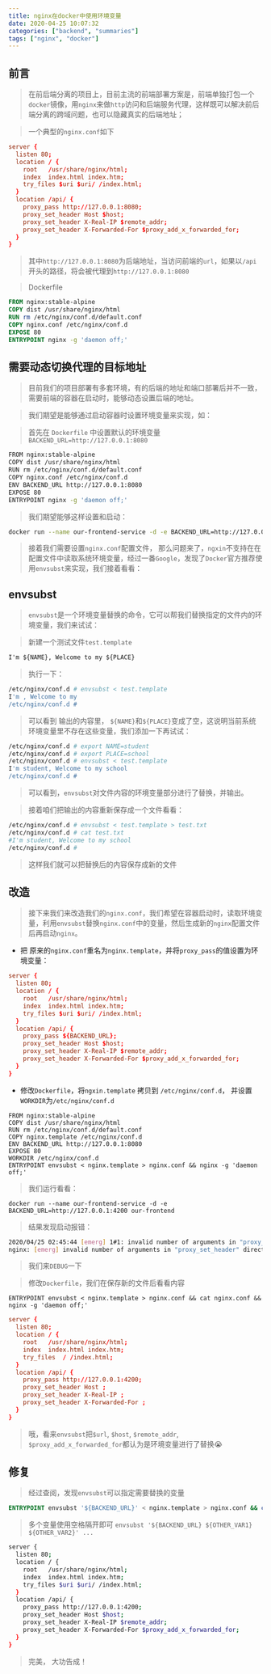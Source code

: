 ```yaml
---
title: nginx在docker中使用环境变量
date: 2020-04-25 10:07:32
categories: ["backend", "summaries"]
tags: ["nginx", "docker"]
---
```


## 前言

> 在前后端分离的项目上，目前主流的前端部署方案是，前端单独打包一个`docker`镜像，用`nginx`来做`http`访问和后端服务代理，这样既可以解决前后端分离的跨域问题，也可以隐藏真实的后端地址；

> 一个典型的`nginx.conf`如下

```conf
server {
  listen 80;
  location / {
    root   /usr/share/nginx/html;
    index  index.html index.htm;
    try_files $uri $uri/ /index.html;
  }
  location /api/ {
    proxy_pass http://127.0.0.1:8080;
    proxy_set_header Host $host;
    proxy_set_header X-Real-IP $remote_addr;
    proxy_set_header X-Forwarded-For $proxy_add_x_forwarded_for;
  }
}

```

> 其中`http://127.0.0.1:8080`为后端地址，当访问前端的`url`，如果以`/api`开头的路径，将会被代理到`http://127.0.0.1:8080`

<!-- more -->

> Dockerfile

```dockerfile
FROM nginx:stable-alpine
COPY dist /usr/share/nginx/html
RUN rm /etc/nginx/conf.d/default.conf
COPY nginx.conf /etc/nginx/conf.d
EXPOSE 80
ENTRYPOINT nginx -g 'daemon off;'

```



## 需要动态切换代理的目标地址

> 目前我们的项目部署有多套环境，有的后端的地址和端口部署后并不一致，需要前端的容器在启动时，能够动态设置后端的地址。

> 我们期望是能够通过启动容器时设置环境变量来实现，如：

> 首先在 `Dockerfile` 中设置默认的环境变量 `BACKEND_URL=http://127.0.0.1:8080`

```bash
FROM nginx:stable-alpine
COPY dist /usr/share/nginx/html
RUN rm /etc/nginx/conf.d/default.conf
COPY nginx.conf /etc/nginx/conf.d
ENV BACKEND_URL http://127.0.0.1:8080
EXPOSE 80
ENTRYPOINT nginx -g 'daemon off;'
```

> 我们期望能够这样设置和启动：

```bash
docker run --name our-frontend-service -d -e BACKEND_URL=http://127.0.0.1:4200 our-frontend
```

> 接着我们需要设置`nginx.conf`配置文件， 那么问题来了，`ngxin`不支持在在配置文件中读取系统环境变量，经过一番`Google`，发现了`Docker`官方推荐使用`envsubst`来实现，我们接着看看：

## envsubst

> `envsubst`是一个环境变量替换的命令，它可以帮我们替换指定的文件内的环境变量，我们来试试：

> 新建一个测试文件`test.template`

```txt
I'm ${NAME}, Welcome to my ${PLACE}
```

> 执行一下：

```bash
/etc/nginx/conf.d # envsubst < test.template
I'm , Welcome to my
/etc/nginx/conf.d #
```

> 可以看到 输出的内容里， `${NAME}`和`${PLACE}`变成了空，这说明当前系统环境变量里不存在这些变量，我们添加一下再试试：

```bash
/etc/nginx/conf.d # export NAME=student
/etc/nginx/conf.d # export PLACE=school
/etc/nginx/conf.d # envsubst < test.template
I'm student, Welcome to my school
/etc/nginx/conf.d #

```

> 可以看到，`envsubst`对文件内容的环境变量部分进行了替换，并输出。

> 接着咱们把输出的内容重新保存成一个文件看看：

```bash
/etc/nginx/conf.d # envsubst < test.template > test.txt
/etc/nginx/conf.d # cat test.txt
#I'm student, Welcome to my school
/etc/nginx/conf.d #
```

> 这样我们就可以把替换后的内容保存成新的文件

## 改造

> 接下来我们来改造我们的`nginx.conf`，我们希望在容器启动时，读取环境变量，利用`envsubst`替换`nginx.conf`中的变量，然后生成新的`nginx`配置文件后再启动`nginx`。

+ 把 原来的`nginx.conf`重名为`nginx.template`，并将`proxy_pass`的值设置为环境变量：

```conf
server {
  listen 80;
  location / {
    root   /usr/share/nginx/html;
    index  index.html index.htm;
    try_files $uri $uri/ /index.html;
  }
  location /api/ {
    proxy_pass ${BACKEND_URL};
    proxy_set_header Host $host;
    proxy_set_header X-Real-IP $remote_addr;
    proxy_set_header X-Forwarded-For $proxy_add_x_forwarded_for;
  }
}
```


+ 修改`Dockerfile`，将`ngxin.template` 拷贝到 `/etc/nginx/conf.d`， 并设置`WORKDIR`为`/etc/nginx/conf.d`

```dock
FROM nginx:stable-alpine
COPY dist /usr/share/nginx/html
RUN rm /etc/nginx/conf.d/default.conf
COPY nginx.template /etc/nginx/conf.d
ENV BACKEND_URL http://127.0.0.1:8080
EXPOSE 80
WORKDIR /etc/nginx/conf.d
ENTRYPOINT envsubst < nginx.template > nginx.conf && nginx -g 'daemon off;'

```

> 我们运行看看：

```
docker run --name our-frontend-service -d -e BACKEND_URL=http://127.0.0.1:4200 our-frontend
```

> 结果发现启动报错：

```bash
2020/04/25 02:45:44 [emerg] 1#1: invalid number of arguments in "proxy_set_header" directive in /etc/nginx/conf.d/nginx.conf:10
nginx: [emerg] invalid number of arguments in "proxy_set_header" directive in /etc/nginx/conf.d/nginx.conf:10
```

> 我们来`DEBUG`一下

> 修改`Dockerfile`，我们在保存新的文件后看看内容

```doc
ENTRYPOINT envsubst < nginx.template > nginx.conf && cat nginx.conf && nginx -g 'daemon off;'
```

```conf
server {
  listen 80;
  location / {
    root   /usr/share/nginx/html;
    index  index.html index.htm;
    try_files  / /index.html;
  }
  location /api/ {
    proxy_pass http://127.0.0.1:4200;
    proxy_set_header Host ;
    proxy_set_header X-Real-IP ;
    proxy_set_header X-Forwarded-For ;
  }
}
```

> 哦，看来`envsubst`把`$url`, `$host`, `$remote_addr`, `$proxy_add_x_forwarded_for`都认为是环境变量进行了替换😭

## 修复

> 经过查阅，发现`envsubst`可以指定需要替换的变量

```dockerfile
ENTRYPOINT envsubst '${BACKEND_URL}' < nginx.template > nginx.conf && cat nginx.conf && nginx -g 'daemon off;'
```

> 多个变量使用空格隔开即可 `envsubst '${BACKEND_URL} ${OTHER_VAR1} ${OTHER_VAR2}' ...`

```bash
server {
  listen 80;
  location / {
    root   /usr/share/nginx/html;
    index  index.html index.htm;
    try_files $uri $uri/ /index.html;
  }
  location /api/ {
    proxy_pass http://127.0.0.1:4200;
    proxy_set_header Host $host;
    proxy_set_header X-Real-IP $remote_addr;
    proxy_set_header X-Forwarded-For $proxy_add_x_forwarded_for;
  }
}
```

> 完美， 大功告成！
